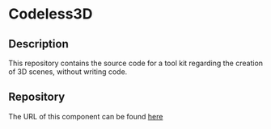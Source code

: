 # Codeless3D

## Description

This repository contains the source code for a tool kit regarding the creation of 3D scenes, without writing code.

## Repository

The URL of this component can be found [here](https://github.com/game-dev-kit/3D-scene-builder)